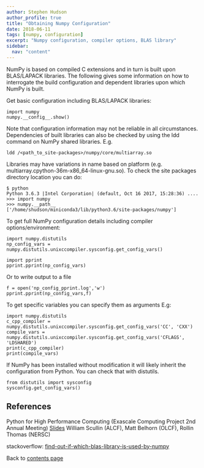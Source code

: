 ```yaml
---
author: Stephen Hudson
author_profile: true
title: "Obtaining Numpy Configuration"
date: 2018-06-11
tags: [numpy, configuration]
excerpt: "Numpy configuration, compiler options, BLAS library"
sidebar:
  nav: "content"
---
```


NumPy is based on compiled C extensions and in turn is built upon BLAS/LAPACK libraries. The following gives some information on how to interrogate the build configuration and dependent libraries upon which NumPy is built.

Get basic configuration including BLAS/LAPACK libraries:

    import numpy
    numpy.__config__.show()
  
Note that configuration information may not be reliable in all circumstances. Dependencies of built libraries can also be checked by using the ldd command on NumPy shared libraries. E.g.

    ldd /<path_to_site-packages>/numpy/core/multiarray.so

Libraries may have variations in name based on platform (e.g. multiarray.cpython-36m-x86_64-linux-gnu.so). To check the site packages directory location you can do:

    $ python
    Python 3.6.3 |Intel Corporation| (default, Oct 16 2017, 15:28:36) ....
    >>> import numpy
    >>> numpy.__path__
    ['/home/shudson/miniconda3/lib/python3.6/site-packages/numpy']
    
    
To get full NumPy configuration details including compiler options/environment:

    import numpy.distutils
    np_config_vars = numpy.distutils.unixccompiler.sysconfig.get_config_vars()
    
    import pprint
    pprint.pprint(np_config_vars)

Or to write output to a file

    f = open('np_config_pprint.log','w')
    pprint.pprint(np_config_vars,f)
    
    
To get specific variables you can specify them as arguments E.g:
    
    import numpy.distutils
    c_cpp_compiler = numpy.distutils.unixccompiler.sysconfig.get_config_vars('CC', 'CXX')
    compile_vars = numpy.distutils.unixccompiler.sysconfig.get_config_vars('CFLAGS', 'LDSHARED')
    print(c_cpp_compiler)   
    print(compile_vars)
    
If NumPy has been installed without modification it will likely inherit the configuration from Python. You can check that with distutils.

    from distutils import sysconfig
    sysconfig.get_config_vars()

## References

Python for High Performance Computing (Exascale Computing Project 2nd Annual Meeting) [Slides](https://github.com/wscullin/ecp_python_tutorial/blob/master/slides/ECP_Python_Tutorial_2018.pdf)
William Scullin (ALCF), Matt Belhorn (OLCF), Rollin Thomas (NERSC)

stackoverflow: [find-out-if-which-blas-library-is-used-by-numpy](https://stackoverflow.com/questions/37184618/find-out-if-which-blas-library-is-used-by-numpy)


Back to [contents page]({{site.baseurl}}/python-for-hpc/)

